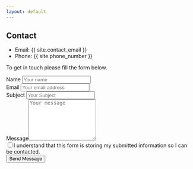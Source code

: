 ```yaml
---
layout: default
---
```


<section id="contact-form" class="block block-form contact-page-wrapper">
    <div class="block-content-2">
    <div class="contact-info">
        <h1 class="post-title underline">Contact </h1>
        <ul>
            <li><i class="fas fa-envelope"></i> Email: {{ site.contact_email }}</li>
            <li><i class="fas fa-phone-volume"></i> Phone: {{ site.phone_number }}</li>
        </ul>
        <p>To get in touch please fill the form below.</p>
    </div>
        <form name="contactForm" id="contactForm" action="https://formsubmit.io/send/{{site.contact_email}}">
            <div class="form-group">
                <label for="name">Name</label>
                <input type="text" name="name" id="name" placeholder="Your name" aria-labelledby="name-label" required=""/>
            </div>
            <div class="form-group">
                <label for="email">Email</label>
                <input type="email" name="email" id="email" placeholder="Your email address" aria-labelledby="email-label" required="" />
            </div>
            <div class="form-group">
                <label for="subject">Subject</label>
                <input type="text" name="subject" id="subject" placeholder="Your Subject" aria-labelledby="subject-label" />
            </div>
            <div class="form-group"><label for="message">Message</label><textarea name="message" id="message" rows="7" placeholder="Your message" aria-labelledby="message-label"></textarea>
            </div>
            <div class="form-group form-checkbox">
                <input type="checkbox" id="consent" name="consent" aria-labelledby="consent-label" /><label for="consent">I understand that this form is storing my submitted information so I can be contacted.</label>
            </div>
            <div class="form-submit"><button type="submit" class="button">Send Message</button></div>
        </form>
    </div>
</section>
